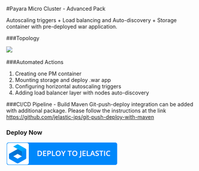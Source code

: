 #Payara Micro Cluster - Advanced Pack 

Autoscaling triggers + Load balancing and Auto-discovery + Storage container with pre-deployed war application.    

###Topology 

<img src="https://docs.google.com/drawings/d/1Hne1WJ0fnVmpz3BqNYnCwGFp7ZJPLMN5qwcTl9z_CPw/pub?w=1033&h=804&rnd=3" width="500"/>

###Automated Actions 
1. Creating one PM container 
2. Mounting storage and deploy .war app
3. Configuring horizontal autoscaling triggers
4. Adding load balancer layer with nodes auto-discovery 

###CI/CD Pipeline - Build Maven
Git-push-deploy integration can be added with additional package. Please follow the instructions at the link
https://github.com/jelastic-jps/git-push-deploy-with-maven

### Deploy Now
[![Deploy](https://github.com/jelastic-jps/git-push-deploy/raw/master/images/deploy-to-jelastic.png)](https://jelastic.com/install-application/?manifest=https://raw.githubusercontent.com/jelastic-jps/payara/master/payara-micro-cluster-advanced/manifest.jps&min-version=4.6&keys=app.mircloud.host;app.jelastic.dogado.eu;app.fi.cloudplatform.fi;app.appengine.flow.ch;app.jelasticlw.com.br;app.paas.datacenter.fi;app.whelastic.net) 
